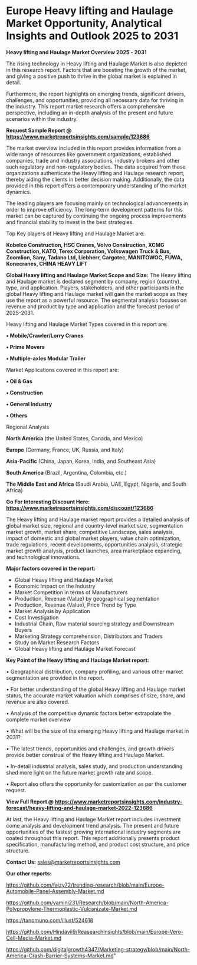 # Europe Heavy lifting and Haulage Market Opportunity, Analytical Insights and Outlook 2025 to 2031

<Strong> Heavy lifting and Haulage Market Overview 2025 - 2031</strong>

The rising technology in Heavy lifting and Haulage Market is also depicted in this research report. Factors that are boosting the growth of the market, and giving a positive push to thrive in the global market is explained in detail.

Furthermore, the report highlights on emerging trends, significant drivers, challenges, and opportunities, providing all necessary data for thriving in the industry. This report market research offers a comprehensive perspective, including an in-depth analysis of the present and future scenarios within the industry.

<strong>Request Sample Report @ <a href=https://www.marketreportsinsights.com/sample/123686>https://www.marketreportsinsights.com/sample/123686</a></strong>

The market overview included in this report provides information from a wide range of resources like government organizations, established companies, trade and industry associations, industry brokers and other such regulatory and non-regulatory bodies. The data acquired from these organizations authenticate the Heavy lifting and Haulage research report, thereby aiding the clients in better decision making. Additionally, the data provided in this report offers a contemporary understanding of the market dynamics.

The leading players are focusing mainly on technological advancements in order to improve efficiency. The long-term development patterns for this market can be captured by continuing the ongoing process improvements and financial stability to invest in the best strategies.

Top Key players of Heavy lifting and Haulage Market are:

<strong>Kobelco Construction, HSC Cranes, Volvo Construction, XCMG Construction, KATO, Terex Corporation, Volkswagen Truck & Bus, Zoomlion, Sany, Tadano Ltd, Liebherr, Cargotec, MANITOWOC, FUWA, Konecranes, CHINA HEAVY LIFT</strong>

<strong><b>Global Heavy lifting and Haulage Market Scope and Size:</b></strong>
The Heavy lifting and Haulage market is declared segment by company, region (country), type, and application. Players, stakeholders, and other participants in the global Heavy lifting and Haulage market will gain the market scope as they use the report as a powerful resource. The segmental analysis focuses on revenue and product by type and application and the forecast period of 2025-2031.

Heavy lifting and Haulage Market Types covered in this report are:

<strong>• Mobile/Crawler/Lorry Cranes

• Prime Movers

• Multiple-axles Modular Trailer</strong>

Market Applications covered in this report are:

<strong>• Oil & Gas

• Construction

• General Industry

• Others</strong> 

Regional Analysis

<strong>North America</strong> (the United States, Canada, and Mexico)

<strong>Europe</strong> (Germany, France, UK, Russia, and Italy)

<strong>Asia-Pacific</strong> (China, Japan, Korea, India, and Southeast Asia)

<strong>South America</strong> (Brazil, Argentina, Colombia, etc.)

<strong>The Middle East and Africa</strong> (Saudi Arabia, UAE, Egypt, Nigeria, and South Africa)

<strong>Go For Interesting Discount Here: <a href=https://www.marketreportsinsights.com/discount/123686>https://www.marketreportsinsights.com/discount/123686</a></strong>

The Heavy lifting and Haulage market report provides a detailed analysis of global market size, regional and country-level market size, segmentation market growth, market share, competitive Landscape, sales analysis, impact of domestic and global market players, value chain optimization, trade regulations, recent developments, opportunities analysis, strategic market growth analysis, product launches, area marketplace expanding, and technological innovations.

<strong><b>Major factors covered in the report:</b></strong>
<ul>
  <li>Global Heavy lifting and Haulage Market </li>
  <li>Economic Impact on the Industry</li>
  <li>Market Competition in terms of Manufacturers</li>
  <li>Production, Revenue (Value) by geographical segmentation</li>
  <li>Production, Revenue (Value), Price Trend by Type</li>
  <li>Market Analysis by Application</li>
  <li>Cost Investigation</li>
  <li>Industrial Chain, Raw material sourcing strategy and Downstream Buyers</li>
  <li>Marketing Strategy comprehension, Distributors and Traders</li>
  <li>Study on Market Research Factors</li>
  <li>Global Heavy lifting and Haulage Market Forecast</li>
</ul>

<strong><b>Key Point of the Heavy lifting and Haulage Market report:</b></strong>

• Geographical distribution, company profiling, and various other market segmentation are provided in the report.

• For better understanding of the global Heavy lifting and Haulage market status, the accurate market valuation which comprises of size, share, and revenue are also covered.

• Analysis of the competitive dynamic factors better extrapolate the complete market overview

• What will be the size of the emerging Heavy lifting and Haulage market in 2031?

• The latest trends, opportunities and challenges, and growth drivers provide better construal of the Heavy lifting and Haulage Market.

• In-detail industrial analysis, sales study, and production understanding shed more light on the future market growth rate and scope.

• Report also offers the opportunity for customization as per the customer request.

<strong><b>View Full Report @ <a href=https://www.marketreportsinsights.com/industry-forecast/heavy-lifting-and-haulage-market-2022-123686>https://www.marketreportsinsights.com/industry-forecast/heavy-lifting-and-haulage-market-2022-123686</a></b></strong>


At last, the Heavy lifting and Haulage Market report includes investment come analysis and development trend analysis. The present and future opportunities of the fastest growing international industry segments are coated throughout this report. This report additionally presents product specification, manufacturing method, and product cost structure, and price structure.

<strong>Contact Us:</strong>
sales@marketreportsinsights.com

<strong>Our other reports:</strong>

<a href=https://github.com/faizy72/trending-research/blob/main/Europe-Automobile-Panel-Assembly-Market.md>https://github.com/faizy72/trending-research/blob/main/Europe-Automobile-Panel-Assembly-Market.md</a>

<a href=https://github.com/yamini231/Research/blob/main/North-America-Polypropylene-Thermoplastic-Vulcanizate-Market.md>https://github.com/yamini231/Research/blob/main/North-America-Polypropylene-Thermoplastic-Vulcanizate-Market.md</a>

<a href=https://tanomuno.com/illust/524618>https://tanomuno.com/illust/524618</a>

<a href=https://github.com/Hindavii9/ReasearchInsights/blob/main/Europe-Vero-Cell-Media-Market.md>https://github.com/Hindavii9/ReasearchInsights/blob/main/Europe-Vero-Cell-Media-Market.md</a>

<a href=https://github.com/digitalgrowth4347/Marketing-strategy/blob/main/North-America-Crash-Barrier-Systems-Market.md>https://github.com/digitalgrowth4347/Marketing-strategy/blob/main/North-America-Crash-Barrier-Systems-Market.md</a>"
